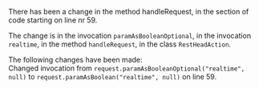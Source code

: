 There has been a change in the method handleRequest, in the section of code starting on line nr 59.
  
The change is in the invocation ```paramAsBooleanOptional```, in the invocation ```realtime```, in the method ```handleRequest```, in the class ```RestHeadAction```.
  
The following changes have been made:  
Changed invocation from ```request.paramAsBooleanOptional("realtime", null)``` to ```request.paramAsBoolean("realtime", null)``` on line 59.  
